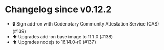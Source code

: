 # Changelog since v0.12.2
- 🔒 Sign add-on with Codenotary Community Attestation Service (CAS) (#139) 
- ⬆️ Upgrades add-on base image to 11.1.0 (#138) 
- ⬆️ Upgrades nodejs to 16.14.0-r0 (#137) 
